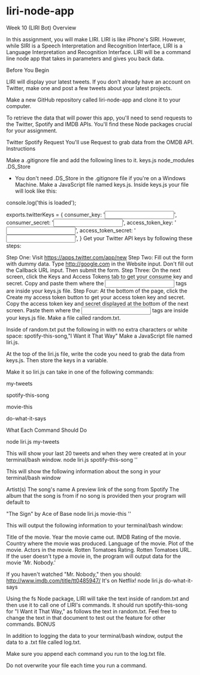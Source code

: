 # liri-node-app

Week 10 (LIRI Bot)
Overview

In this assignment, you will make LIRI. LIRI is like iPhone's SIRI. However, while SIRI is a Speech Interpretation and Recognition Interface, LIRI is a Language Interpretation and Recognition Interface. LIRI will be a command line node app that takes in parameters and gives you back data.

Before You Begin

LIRI will display your latest tweets. If you don't already have an account on Twitter, make one and post a few tweets about your latest projects.

Make a new GitHub repository called liri-node-app and clone it to your computer.

To retrieve the data that will power this app, you'll need to send requests to the Twitter, Spotify and IMDB APIs. You'll find these Node packages crucial for your assignment.

Twitter
Spotify
Request
You'll use Request to grab data from the OMDB API.
Instructions

Make a .gitignore file and add the following lines to it.
keys.js
node_modules
.DS_Store
* You don't need .DS_Store in the .gitignore file if you're on a Windows Machine.
Make a JavaScript file named keys.js.
Inside keys.js your file will look like this:

console.log('this is loaded');

exports.twitterKeys = {
  consumer_key: '<input here>',
  consumer_secret: '<input here>',
  access_token_key: '<input here>',
  access_token_secret: '<input here>',
}
Get your Twitter API keys by following these steps:

Step One: Visit https://apps.twitter.com/app/new
Step Two: Fill out the form with dummy data. Type http://google.com in the Website input. Don't fill out the Callback URL input. Then submit the form.
Step Three: On the next screen, click the Keys and Access Tokens tab to get your consume key and secret.
Copy and paste them where the <input here> tags are inside your keys.js file.
Step Four: At the bottom of the page, click the Create my access token button to get your access token key and secret.
Copy the access token key and secret displayed at the bottom of the next screen. Paste them where the <input here> tags are inside your keys.js file.
Make a file called random.txt.

Inside of random.txt put the following in with no extra characters or white space:
spotify-this-song,"I Want it That Way"
Make a JavaScript file named liri.js.

At the top of the liri.js file, write the code you need to grab the data from keys.js. Then store the keys in a variable.

Make it so liri.js can take in one of the following commands:

my-tweets

spotify-this-song

movie-this

do-what-it-says

What Each Command Should Do

node liri.js my-tweets

This will show your last 20 tweets and when they were created at in your terminal/bash window.
node liri.js spotify-this-song '<song name here>'

This will show the following information about the song in your terminal/bash window

Artist(s)
The song's name
A preview link of the song from Spotify
The album that the song is from
if no song is provided then your program will default to

"The Sign" by Ace of Base
node liri.js movie-this '<movie name here>'

This will output the following information to your terminal/bash window:

Title of the movie.
Year the movie came out.
IMDB Rating of the movie.
Country where the movie was produced.
Language of the movie.
Plot of the movie.
Actors in the movie.
Rotten Tomatoes Rating.
Rotten Tomatoes URL.
If the user doesn't type a movie in, the program will output data for the movie 'Mr. Nobody.'

If you haven't watched "Mr. Nobody," then you should: http://www.imdb.com/title/tt0485947/
It's on Netflix!
node liri.js do-what-it-says

Using the fs Node package, LIRI will take the text inside of random.txt and then use it to call one of LIRI's commands.
It should run spotify-this-song for "I Want it That Way," as follows the text in random.txt.
Feel free to change the text in that document to test out the feature for other commands.
BONUS

In addition to logging the data to your terminal/bash window, output the data to a .txt file called log.txt.

Make sure you append each command you run to the log.txt file.

Do not overwrite your file each time you run a command.

